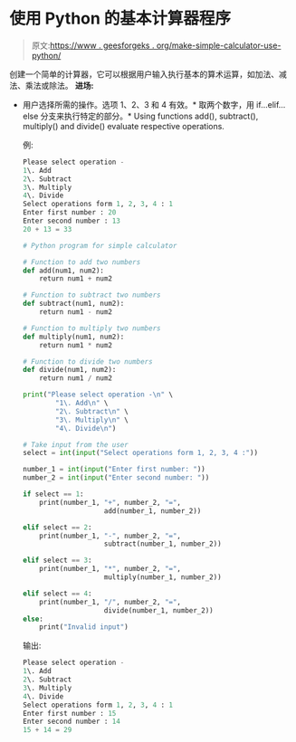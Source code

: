 # 使用 Python 的基本计算器程序

> 原文:[https://www . geesforgeks . org/make-simple-calculator-use-python/](https://www.geeksforgeeks.org/make-simple-calculator-using-python/)

创建一个简单的计算器，它可以根据用户输入执行基本的算术运算，如加法、减法、乘法或除法。
**进场:**

*   用户选择所需的操作。选项 1、2、3 和 4 有效。*   取两个数字，用 if…elif…else 分支来执行特定的部分。*   Using functions add(), subtract(), multiply() and divide() evaluate respective operations.

    例:

    ```py
    Please select operation -
    1\. Add
    2\. Subtract
    3\. Multiply
    4\. Divide
    Select operations form 1, 2, 3, 4 : 1
    Enter first number : 20
    Enter second number : 13
    20 + 13 = 33

    ```

    ```py
    # Python program for simple calculator

    # Function to add two numbers 
    def add(num1, num2):
        return num1 + num2

    # Function to subtract two numbers 
    def subtract(num1, num2):
        return num1 - num2

    # Function to multiply two numbers
    def multiply(num1, num2):
        return num1 * num2

    # Function to divide two numbers
    def divide(num1, num2):
        return num1 / num2

    print("Please select operation -\n" \
            "1\. Add\n" \
            "2\. Subtract\n" \
            "3\. Multiply\n" \
            "4\. Divide\n")

    # Take input from the user 
    select = int(input("Select operations form 1, 2, 3, 4 :"))

    number_1 = int(input("Enter first number: "))
    number_2 = int(input("Enter second number: "))

    if select == 1:
        print(number_1, "+", number_2, "=",
                        add(number_1, number_2))

    elif select == 2:
        print(number_1, "-", number_2, "=",
                        subtract(number_1, number_2))

    elif select == 3:
        print(number_1, "*", number_2, "=",
                        multiply(number_1, number_2))

    elif select == 4:
        print(number_1, "/", number_2, "=",
                        divide(number_1, number_2))
    else:
        print("Invalid input")
    ```

    输出:

    ```py
    Please select operation -
    1\. Add
    2\. Subtract
    3\. Multiply
    4\. Divide
    Select operations form 1, 2, 3, 4 : 1
    Enter first number : 15
    Enter second number : 14
    15 + 14 = 29

    ```